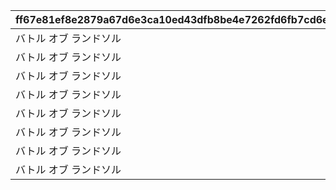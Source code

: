 |ff67e81ef8e2879a67d6e3ca10ed43dfb8be4e7262fd6fb7cd6eb0f1ca000230|f08a930189a5b2e600a86107340c61f0f433e1c4777a8567ae8c40e3fe8648e6|a6517e52965b92f1f91332111930435d89c3d89e89a9fbe511fca2d967ca1a81|01912a22462f03d4f6686a435e359468de17efb9ab87ce8a27cba293ff4df5af|da436cb818c7a59721cd018219be9fac17f89e52998eb4a9866e87626daa2483|d977c3fcb20eebbf5bc71736176326f87664448489a1296c1cb3c1088572179f|4797e16ac1929c08fd80dff50e556d5b901593836473f61927d93e7b49340646|98e0905bf50f12e91064d6957c3d1aef666260d25033594d7253b14fceae7edf|fe22b1578756e49d4e25ce1406a420453b2afde809a5acbea6e37e6fa43418a9|
| --- | --- | --- | --- | --- | --- | --- | --- | --- |
|バトル オブ ランドソル|2020/04/01|1|1002|2020/04/01 23:59:59|2020/04/02|4007001|0|1|
|バトル オブ ランドソル|2020/04/01|0|1002|2020/04/01 23:59:59|2020/04/02|0|1002001|2|
|バトル オブ ランドソル|2020/04/01|2|1002|2020/04/01 23:59:59|0|4007001|0|3|
|バトル オブ ランドソル|2020/04/01|0|1002|2020/04/01 23:59:59|0|4007002|0|4|
|バトル オブ ランドソル|2020/04/01|0|1002|2020/04/01 23:59:59|0|4007003|0|5|
|バトル オブ ランドソル|2020/04/01|0|1002|2020/04/01 23:59:59|0|4007004|0|6|
|バトル オブ ランドソル|2020/04/01|0|1002|2020/04/01 23:59:59|2020/04/02|0|0|7|
|バトル オブ ランドソル|2020/04/02|0|1002|2020/04/08 23:59:59|0|4007005|0|8|